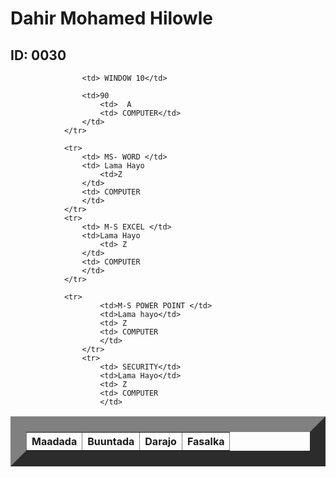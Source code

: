 
<html>
    <title> Natiijo</title>
    <head>
        <link rel="stylesheet" href="table.css"/>
        <body>  
            <h1> Dahir Mohamed Hilowle</h1>
            <h2> ID: 0030</h2>
            <table border="25">
                <tr>
                    <th>Maadada </th>
                    <th>Buuntada</th>
                    <th>Darajo</th>
                    <th>Fasalka</th>
                </tr>
                
                    <td> WINDOW 10</td>
                   
                    <td>90
                        <td>  A
                        <td> COMPUTER</td>
                    </td>
                </tr>
            
                <tr>
                    <td> MS- WORD </td>
                    <td> Lama Hayo
                        <td>Z
                    </td>
                    <td> COMPUTER
                    </td>
                </tr>
                <tr>   
                    <td> M-S EXCEL </td>
                    <td>Lama Hayo
                        <td> Z
                    </td>
                    <td> COMPUTER
                    </td>
                </tr>
               
                <tr>
                        <td>M-S POWER POINT </td>
                        <td>Lama hayo</td>
                        <td> Z
                        <td> COMPUTER
                        </td>
                    </tr>
                    <tr>
                        <td> SECURITY</td>
                        <td>Lama Hayo</td>
                        <td> Z
                        <td> COMPUTER
                        </td>
                   
